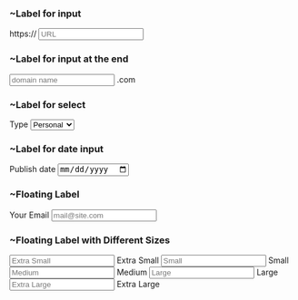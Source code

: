 



### ~Label for input
<label class="input">
  <span class="label">https://</span>
  <input type="text" placeholder="URL" />
</label>


### ~Label for input at the end
<label class="input">
  <input type="text" placeholder="domain name" />
  <span class="label">.com</span>
</label>



### ~Label for select
<label class="select">
  <span class="label">Type</span>
  <select>
    <option>Personal</option>
    <option>Business</option>
  </select>
</label>



### ~Label for date input
<label class="input">
  <span class="label">Publish date</span>
  <input type="date" />
</label>





### ~Floating Label
<label class="floating-label w-full max-w-xs">
  <span>Your Email</span>
  <input type="email" placeholder="mail@site.com" class="input input-md" />
</label>



### ~Floating Label with Different Sizes
<div class="grid gap-4 w-xs">
  <label class="floating-label">
    <input type="text" placeholder="Extra Small" class="input input-xs" />
    <span>Extra Small</span>
  </label>
  <label class="floating-label">
    <input type="text" placeholder="Small" class="input input-sm" />
    <span>Small</span>
  </label>
  <label class="floating-label">
    <input type="text" placeholder="Medium" class="input input-md" />
    <span>Medium</span>
  </label>
  <label class="floating-label">
    <input type="text" placeholder="Large" class="input input-lg" />
    <span>Large</span>
  </label>
  <label class="floating-label">
    <input type="text" placeholder="Extra Large" class="input input-xl" />
    <span>Extra Large</span>
  </label>
</div>


